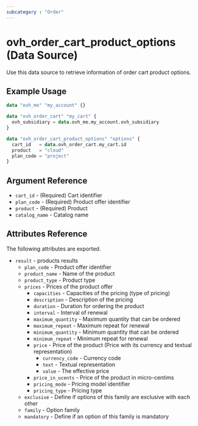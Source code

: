 ```yaml
---
subcategory : "Order"
---
```


# ovh_order_cart_product_options (Data Source)

Use this data source to retrieve information of order cart product options.

## Example Usage

```terraform
data "ovh_me" "my_account" {}

data "ovh_order_cart" "my_cart" {
  ovh_subsidiary = data.ovh_me.my_account.ovh_subsidiary
}

data "ovh_order_cart_product_options" "options" {
  cart_id   = data.ovh_order_cart.my_cart.id
  product   = "cloud"
  plan_code = "project"
}
```

## Argument Reference

* `cart_id` - (Required) Cart identifier
* `plan_code` - (Required) Product offer identifier
* `product` - (Required) Product
* `catalog_name` - Catalog name

## Attributes Reference

The following attributes are exported.

* `result` - products results
  * `plan_code` - Product offer identifier
  * `product_name` - Name of the product
  * `product_type` - Product type
  * `prices` - Prices of the product offer
    * `capacities` - Capacities of the pricing (type of pricing)
    * `description` - Description of the pricing
    * `duration` - Duration for ordering the product
    * `interval` - Interval of renewal
    * `maximum_quantity` - Maximum quantity that can be ordered
    * `maximum_repeat` - Maximum repeat for renewal
    * `minimum_quantity` - Minimum quantity that can be ordered
    * `minimum_repeat` - Minimum repeat for renewal
    * `price` - Price of the product (Price with its currency and textual representation)
      * `currency_code` - Currency code
      * `text` - Textual representation
      * `value` - The effective price
    * `price_in_ucents` - Price of the product in micro-centims
    * `pricing_mode` - Pricing model identifier
    * `pricing_type` - Pricing type
  * `exclusive` - Define if options of this family are exclusive with each other
  * `family` - Option family
  * `mandatory` - Define if an option of this family is mandatory
